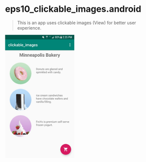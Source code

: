 # eps10_clickable_images.android
> This is an app uses clickable images (View) for better user experience.
<img src="clickable.jpg" width="225" height="400" />